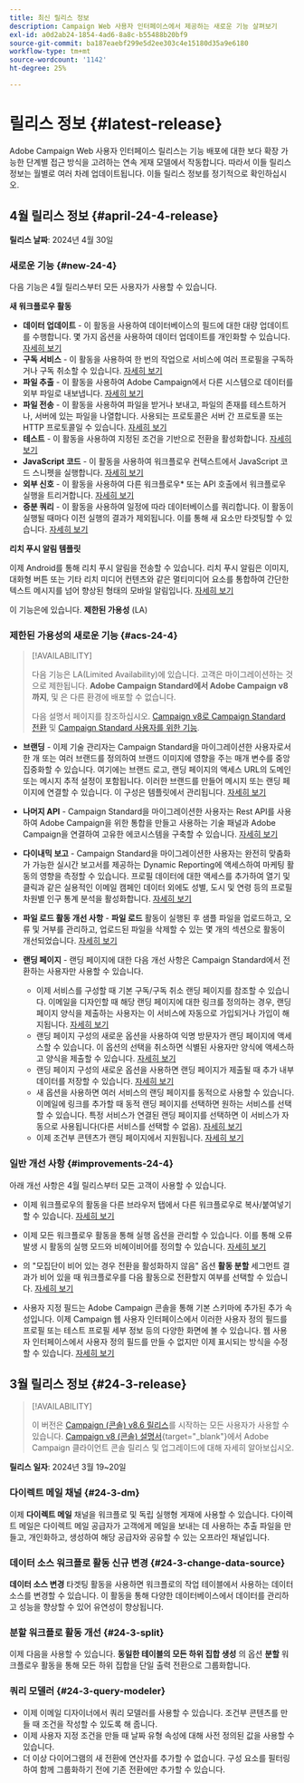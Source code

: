 ```yaml
---
title: 최신 릴리스 정보
description: Campaign Web 사용자 인터페이스에서 제공하는 새로운 기능 살펴보기
exl-id: a0d2ab24-1854-4ad6-8a8c-b55488b20bf9
source-git-commit: ba187eaebf299e5d2ee303c4e15180d35a9e6180
workflow-type: tm+mt
source-wordcount: '1142'
ht-degree: 25%

---
```


# 릴리스 정보 {#latest-release}

<!--Last update: **March 19, 2024**-->

Adobe Campaign Web 사용자 인터페이스 릴리스는 기능 배포에 대한 보다 확장 가능한 단계별 접근 방식을 고려하는 연속 게재 모델에서 작동합니다. 따라서 이들 릴리스 정보는 월별로 여러 차례 업데이트됩니다. 이들 릴리스 정보를 정기적으로 확인하십시오.

## 4월 릴리스 정보 {#april-24-4-release}

**릴리스 날짜**: 2024년 4월 30일

### 새로운 기능 {#new-24-4}

다음 기능은 4월 릴리스부터 모든 사용자가 사용할 수 있습니다.

**새 워크플로우 활동**

* **데이터 업데이트** - 이 활동을 사용하여 데이터베이스의 필드에 대한 대량 업데이트를 수행합니다. 몇 가지 옵션을 사용하여 데이터 업데이트를 개인화할 수 있습니다. [자세히 보기](../workflows/activities/update-data.md)
* **구독 서비스** - 이 활동을 사용하여 한 번의 작업으로 서비스에 여러 프로필을 구독하거나 구독 취소할 수 있습니다. [자세히 보기](../workflows/activities/subscription-services.md)
* **파일 추출** - 이 활동을 사용하여 Adobe Campaign에서 다른 시스템으로 데이터를 외부 파일로 내보냅니다. [자세히 보기](../workflows/activities/extract-file.md)
* **파일 전송** - 이 활동을 사용하여 파일을 받거나 보내고, 파일의 존재를 테스트하거나, 서버에 있는 파일을 나열합니다. 사용되는 프로토콜은 서버 간 프로토콜 또는 HTTP 프로토콜일 수 있습니다. [자세히 보기](../workflows/activities/transfer-file.md)
* **테스트** - 이 활동을 사용하여 지정된 조건을 기반으로 전환을 활성화합니다. [자세히 보기](../workflows/activities/test.md)
* **JavaScript 코드** - 이 활동을 사용하여 워크플로우 컨텍스트에서 JavaScript 코드 스니펫을 실행합니다. [자세히 보기](../workflows/activities/javascript-code.md)
* **외부 신호** - 이 활동을 사용하여 다른 워크플로우* 또는 API 호출에서 워크플로우 실행을 트리거합니다. [자세히 보기](../workflows/activities/external-signal.md)
* **증분 쿼리** - 이 활동을 사용하여 일정에 따라 데이터베이스를 쿼리합니다. 이 활동이 실행될 때마다 이전 실행의 결과가 제외됩니다. 이를 통해 새 요소만 타겟팅할 수 있습니다. [자세히 보기](../workflows/activities/incremental-query.md)

**리치 푸시 알림 템플릿**

이제 Android를 통해 리치 푸시 알림을 전송할 수 있습니다. 리치 푸시 알림은 이미지, 대화형 버튼 또는 기타 리치 미디어 컨텐츠와 같은 멀티미디어 요소를 통합하여 간단한 텍스트 메시지를 넘어 향상된 형태의 모바일 알림입니다. [자세히 보기](../push/rich-push.md)

이 기능은에 있습니다. **제한된 가용성** (LA)

<!--
* **Audit Trail**

The Audit trail feature constantly records a detailed log of actions and events taking place within the Adobe Campaign instance in real-time. It offers a convenient method to access a chronological record of data, addressing queries such as: the status of workflows, the latest individuals to modify them, or the activities performed by users within the instance.
-->

### 제한된 가용성의 새로운 기능 {#acs-24-4}

>[!AVAILABILITY]
>
>다음 기능은 LA(Limited Availability)에 있습니다. 고객은 마이그레이션하는 것으로 제한됩니다. **Adobe Campaign Standard에서 Adobe Campaign v8까지**, 및 은 다른 환경에 배포할 수 없습니다.
>
>다음 설명서 페이지를 참조하십시오. [Campaign v8로 Campaign Standard 전환](../rn/acs-migration.md) 및 [Campaign Standard 사용자를 위한 기능](https://experienceleague.adobe.com/docs/experience-cloud/campaign/campaign-standard-migration-home.html).

* **브랜딩** - 이제 기술 관리자는 Campaign Standard을 마이그레이션한 사용자로서 한 개 또는 여러 브랜드를 정의하여 브랜드 이미지에 영향을 주는 매개 변수를 중앙 집중화할 수 있습니다. 여기에는 브랜드 로고, 랜딩 페이지의 액세스 URL의 도메인 또는 메시지 추적 설정이 포함됩니다. 이러한 브랜드를 만들어 메시지 또는 랜딩 페이지에 연결할 수 있습니다. 이 구성은 템플릿에서 관리됩니다. [자세히 보기](https://experienceleague.adobe.com/docs/experience-cloud/campaign/branding/branding-gs.html)

* **나머지 API** - Campaign Standard을 마이그레이션한 사용자는 Rest API를 사용하여 Adobe Campaign을 위한 통합을 만들고 사용하는 기술 패널과 Adobe Campaign을 연결하여 고유한 에코시스템을 구축할 수 있습니다. [자세히 보기](https://experienceleague.adobe.com/docs/experience-cloud/campaign/apis/get-started-apis.html)

* **다이내믹 보고** - Campaign Standard을 마이그레이션한 사용자는 완전히 맞춤화가 가능한 실시간 보고서를 제공하는 Dynamic Reporting에 액세스하여 마케팅 활동의 영향을 측정할 수 있습니다. 프로필 데이터에 대한 액세스를 추가하여 열기 및 클릭과 같은 실용적인 이메일 캠페인 데이터 외에도 성별, 도시 및 연령 등의 프로필 차원별 인구 통계 분석을 활성화합니다. [자세히 보기](https://experienceleague.adobe.com/docs/experience-cloud/campaign/reporting/get-started-reporting.html)

* **파일 로드 활동 개선 사항** - **파일 로드** 활동이 실행된 후 샘플 파일을 업로드하고, 오류 및 거부를 관리하고, 업로드된 파일을 삭제할 수 있는 몇 개의 섹션으로 활동이 개선되었습니다. [자세히 보기](../workflows/activities/load-file.md)

* **랜딩 페이지** - 랜딩 페이지에 대한 다음 개선 사항은 Campaign Standard에서 전환하는 사용자만 사용할 수 있습니다.

   * 이제 서비스를 구성할 때 기본 구독/구독 취소 랜딩 페이지를 참조할 수 있습니다. 이메일을 디자인할 때 해당 랜딩 페이지에 대한 링크를 정의하는 경우, 랜딩 페이지 양식을 제출하는 사용자는 이 서비스에 자동으로 가입되거나 가입이 해지됩니다. [자세히 보기](../audience/manage-services.md#create-service)
   * 랜딩 페이지 구성의 새로운 옵션을 사용하여 익명 방문자가 랜딩 페이지에 액세스할 수 있습니다. 이 옵션의 선택을 취소하면 식별된 사용자만 양식에 액세스하고 양식을 제출할 수 있습니다. [자세히 보기](../landing-pages/create-lp.md#create-landing-page)
   * 랜딩 페이지 구성의 새로운 옵션을 사용하면 랜딩 페이지가 제출될 때 추가 내부 데이터를 저장할 수 있습니다. [자세히 보기](../landing-pages/create-lp.md#create-landing-page)
   * 새 옵션을 사용하면 여러 서비스의 랜딩 페이지를 동적으로 사용할 수 있습니다. 이메일에 링크를 추가할 때 동적 랜딩 페이지를 선택하면 원하는 서비스를 선택할 수 있습니다. 특정 서비스가 연결된 랜딩 페이지를 선택하면 이 서비스가 자동으로 사용됩니다(다른 서비스를 선택할 수 없음). [자세히 보기](../landing-pages/create-lp.md#define-actions-on-form-submission)
   * 이제 조건부 콘텐츠가 랜딩 페이지에서 지원됩니다. [자세히 보기](../landing-pages/lp-content.md)

### 일반 개선 사항 {#improvements-24-4}

아래 개선 사항은 4월 릴리스부터 모든 고객이 사용할 수 있습니다.
<!--**Workflow - Copy/Paste into another tab**: -->

* 이제 워크플로우의 활동을 다른 브라우저 탭에서 다른 워크플로우로 복사/붙여넣기할 수 있습니다. [자세히 보기](../workflows/orchestrate-activities.md#copy-activities-copy)

<!--**Workflow - Execution options**: -->

* 이제 모든 워크플로우 활동을 통해 실행 옵션을 관리할 수 있습니다. 이를 통해 오류 발생 시 활동의 실행 모드와 비헤이비어를 정의할 수 있습니다. [자세히 보기](../workflows/orchestrate-activities.md#execution-options-execution)

<!-- **Workflow - Split Activity - Support Skipping Empty Transition**: -->

* 의 &quot;모집단이 비어 있는 경우 전환을 활성화하지 않음&quot; 옵션 **활동 분할** 세그먼트 결과가 비어 있을 때 워크플로우를 다음 활동으로 전환할지 여부를 선택할 수 있습니다. [자세히 보기](../workflows/activities/split.md)

<!--* **Support of custom fields**-->

* 사용자 지정 필드는 Adobe Campaign 콘솔을 통해 기본 스키마에 추가된 추가 속성입니다. 이제 Campaign 웹 사용자 인터페이스에서 이러한 사용자 정의 필드를 프로필 또는 테스트 프로필 세부 정보 등의 다양한 화면에 볼 수 있습니다. 웹 사용자 인터페이스에서 사용자 정의 필드를 만들 수 없지만 이제 표시되는 방식을 수정할 수 있습니다. [자세히 보기](../administration/custom-fields.md)


## 3월 릴리스 정보 {#24-3-release}

>[!AVAILABILITY]
>
>이 버전은 [Campaign (콘솔) v8.6 릴리스](https://experienceleague.adobe.com/docs/campaign/campaign-v8/releases/release-notes.html?lang=ko)를 시작하는 모든 사용자가 사용할 수 있습니다. [Campaign v8 (콘솔) 설명서](https://experienceleague.adobe.com/docs/campaign/campaign-v8/releases/upgrades.html?lang=ko){target="_blank"}에서 Adobe Campaign 클라이언트 콘솔 릴리스 및 업그레이드에 대해 자세히 알아보십시오.

**릴리스 일자**: 2024년 3월 19~20일

### 다이렉트 메일 채널 {#24-3-dm}

이제 **다이렉트 메일** 채널을 워크플로 및 독립 실행형 게재에 사용할 수 있습니다. 다이렉트 메일은 다이렉트 메일 공급자가 고객에게 메일을 보내는 데 사용하는 추출 파일을 만들고, 개인화하고, 생성하여 해당 공급자와 공유할 수 있는 오프라인 채널입니다.

### 데이터 소스 워크플로 활동 신규 변경 {#24-3-change-data-source}

**데이터 소스 변경** 타겟팅 활동을 사용하면 워크플로의 작업 테이블에서 사용하는 데이터 소스를 변경할 수 있습니다. 이 활동을 통해 다양한 데이터베이스에서 데이터를 관리하고 성능을 향상할 수 있어 유연성이 향상됩니다.

### 분할 워크플로 활동 개선 {#24-3-split}

이제 다음을 사용할 수 있습니다. **동일한 테이블의 모든 하위 집합 생성** 의 옵션 **분할** 워크플로우 활동을 통해 모든 하위 집합을 단일 출력 전환으로 그룹화합니다.

### 쿼리 모델러 {#24-3-query-modeler}

* 이제 이메일 디자이너에서 쿼리 모델러를 사용할 수 있습니다. 조건부 콘텐츠를 만들 때 조건을 작성할 수 있도록 해 줍니다.
* 이제 사용자 지정 조건을 만들 때 날짜 유형 속성에 대해 사전 정의된 값을 사용할 수 있습니다.
* 더 이상 다이어그램의 새 전환에 연산자를 추가할 수 없습니다. 구성 요소를 필터링하여 함께 그룹화하기 전에 기존 전환에만 추가할 수 있습니다.
